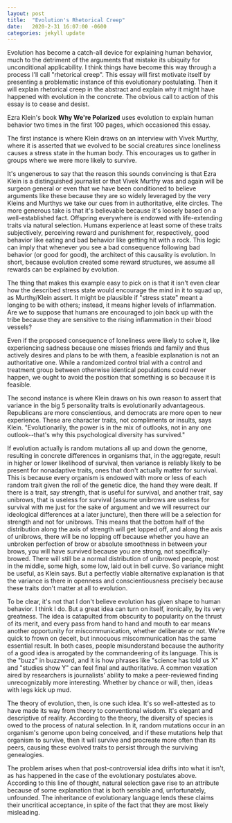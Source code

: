 ```yaml
---
layout: post
title:  "Evolution's Rhetorical Creep"
date:   2020-2-31 16:07:00 -0600
categories: jekyll update
---
```

Evolution has become a catch-all device for explaining human behavior, much to the detriment of the arguments that mistake its ubiquity for unconditional applicability. I think things have become this way through a process I'll call "rhetorical creep". This essay will first motivate itself by presenting a problematic instance of this evolutionary postulating. Then it will explain rhetorical creep in the abstract and explain why it might have happened with evolution in the concrete. The obvious call to action of this essay is to cease and desist. 

Ezra Klein's book __Why We're Polarized__ uses evolution to explain human behavior two times in the first 100 pages, which occasioned this essay. 

The first instance is where Klein draws on an interview with Vivek Murthy, where it is asserted that we evolved to be social creatures since loneliness causes a stress state in the human body. This encourages us to gather in groups where we were more likely to survive. 

It's ungenerous to say that the reason this sounds convincing is that Ezra Klein is a distinguished journalist or that Vivek Murthy was and again will be surgeon general or even that we have been conditioned to believe arguments like these because they are so widely leveraged by the very Kleins and Murthys we take our cues from in authoritative, elite circles. The more generous take is that it's believable because it's loosely based on a well-established fact. Offspring everywhere is endowed with life-extending traits via natural selection. Humans experience at least some of these traits subjectively, perceiving reward and punishment for, respectively, good behavior like eating and bad behavior like getting hit with a rock. This logic can imply that whenever you see a bad consequence following bad behavior (or good for good), the architect of this causality is evolution. In short, because evolution created some reward structures, we assume all rewards can be explained by evolution.

The thing that makes this example easy to pick on is that it isn't even clear how the described stress state would encourage the mind in it to squad up, as Murthy/Klein assert. It might be plausible if "stress state" meant a longing to be with others; instead, it means higher levels of inflammation. Are we to suppose that humans are encouraged to join back up with the tribe because they are sensitive to the rising inflammation in their blood vessels? 

Even if the proposed consequence of loneliness were likely to solve it, like experiencing sadness because one misses friends and family and thus actively desires and plans to be with them, a feasible explanation is not an authoritative one. While a randomized control trial with a control and treatment group between otherwise identical populations could never happen, we ought to avoid the position that something is so because it is feasible. 

The second instance is where Klein draws on his own reason to assert that variance in the big 5 personality traits is evolutionarily advantageous. Republicans are more conscientious, and democrats are more open to new experience. These are character traits, not compliments or insults, says Klein. "Evolutionarily, the power is in the mix of outlooks, not in any one outlook--that's why this psychological diversity has survived."

If evolution actually is random mutations all up and down the genome, resulting in concrete differences in organisms that, in the aggregate, result in higher or lower likelihood of survival, then variance is reliably likely to be present for nonadaptive traits, ones that don't actually matter for survival. This is because every organism is endowed with more or less of each random trait given the roll of the genetic dice, the hand they were dealt. If there is a trait, say strength, that is useful for survival, and another trait, say unibrows, that is useless for survival (assume unibrows are useless for survival with me just for the sake of argument and we will resurrect our ideological differences at a later juncture), then there will be a selection for strength and not for unibrows. This means that the bottom half of the distribution along the axis of strength will get lopped off, and along the axis of unibrows, there will be no lopping off because whether you have an unbroken perfection of brow or absolute smoothness in between your brows, you will have survived because you are strong, not specifically-browed. There will still be a normal distribution of unibrowed people, most in the middle, some high, some low, laid out in bell curve. So variance might be useful, as Klein says. But a perfectly viable alternative explanation is that the variance is there in openness and conscientiousness precisely because these traits don't matter at all to evolution.

To be clear, it's not that I don't believe evolution has given shape to human behavior. I think I do. But a great idea can turn on itself, ironically, by its very greatness. The idea is catapulted from obscurity to popularity on the thrust of its merit, and every pass from hand to hand and mouth to ear means another opportunity for miscommunication, whether deliberate or not. We're quick to frown on deceit, but innocuous miscommunication has the same essential result. In both cases, people misunderstand because the authority of a good idea is arrogated by the commandeering of its language. This is the "buzz" in buzzword, and it is how phrases like "science has told us X" and "studies show Y" can feel final and authoritative. A common vexation aired by researchers is journalists' ability to make a peer-reviewed finding unrecognizably more interesting. Whether by chance or will, then, ideas with legs kick up mud.

The theory of evolution, then, is one such idea. It's so well-attested as to have made its way from theory to conventional wisdom. It's elegant and descriptive of reality. According to the theory, the diversity of species is owed to the process of natural selection. In it, random mutations occur in an organism's genome upon being conceived, and if these mutations help that organism to survive, then it will survive and procreate more often than its peers, causing these evolved traits to persist through the surviving genealogies. 

The problem arises when that post-controversial idea drifts into what it isn't, as has happened in the case of the evolutionary postulates above. According to this line of thought, natural selection gave rise to an attribute because of some explanation that is both sensible and, unfortunately, unfounded. The inheritance of evolutionary language lends these claims their uncritical acceptance, in spite of the fact that they are most likely misleading. 

